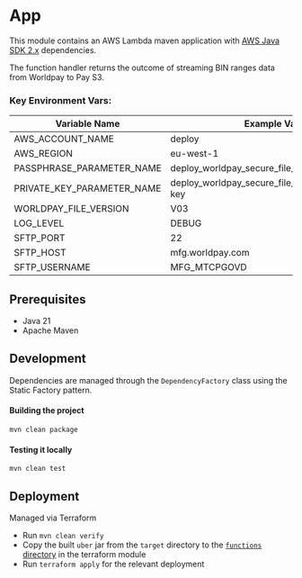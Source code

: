 # App

This module contains an AWS Lambda maven application with [AWS Java SDK 2.x](https://github.com/aws/aws-sdk-java-v2)
dependencies.

The function handler returns the outcome of streaming BIN ranges data from Worldpay to Pay S3.

### Key Environment Vars:

| Variable Name              | Example Value                                   | Required |
|----------------------------|-------------------------------------------------|----------|
| AWS_ACCOUNT_NAME           | deploy                                          | YES      |
| AWS_REGION                 | eu-west-1                                       | YES      |
| PASSPHRASE_PARAMETER_NAME  | deploy_worldpay_secure_file_gateway.passphrase  | YES      |
| PRIVATE_KEY_PARAMETER_NAME | deploy_worldpay_secure_file_gateway.private-key | YES      |
| WORLDPAY_FILE_VERSION      | V03                                             | YES      |
| LOG_LEVEL                  | DEBUG                                           | NO       |
| SFTP_PORT                  | 22                                              | NO       |
| SFTP_HOST                  | mfg.worldpay.com                                | NO       |
| SFTP_USERNAME              | MFG_MTCPGOVD                                    | NO       |

## Prerequisites

- Java 21
- Apache Maven

## Development

Dependencies are managed through the `DependencyFactory` class using the Static Factory pattern.

#### Building the project

```
mvn clean package
```

#### Testing it locally

```
mvn clean test
```

## Deployment

Managed via Terraform

- Run `mvn clean verify`
- Copy the built `uber` jar from the `target` directory to the [`functions` directory](https://github.com/alphagov/pay-infra/tree/master/provisioning/terraform/modules/pay_bin_ranges_automation/functions) in the terraform module
- Run `terraform apply` for the relevant deployment



